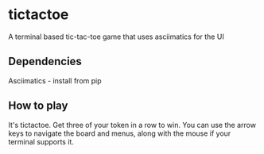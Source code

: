 # tictactoe
A terminal based tic-tac-toe game that uses asciimatics for the UI

## Dependencies
Asciimatics - install from pip

## How to play
It's tictactoe. Get three of your token in a row to win.
You can use the arrow keys to navigate the board and menus, along with the mouse if your terminal supports it.
